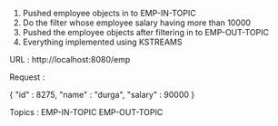 1) Pushed employee objects in to EMP-IN-TOPIC
2) Do the filter whose employee salary having more than 10000
3) Pushed the employee objects after filtering in to EMP-OUT-TOPIC
4) Everything implemented using KSTREAMS

URL : http://localhost:8080/emp

Request :

{
    "id" : 8275,
    "name" : "durga",
    "salary" : 90000
}

Topics : EMP-IN-TOPIC
         EMP-OUT-TOPIC
